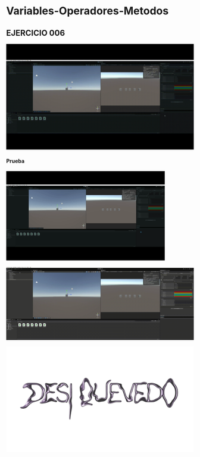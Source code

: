 # Variables-Operadores-Metodos

## EJERCICIO 006


![Example Image](image/CarruselColores.gif)

#### Prueba


![dfdfsfds](image/video.gif)



![dfdfsfds](image/Variables-Operadores-Metodos_006.gif)



![dfdfsfds](image/desi-2.png)